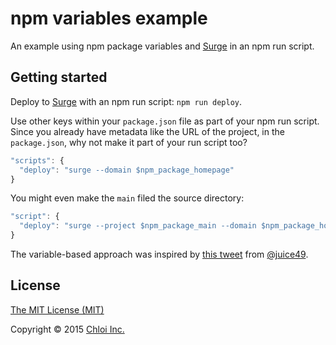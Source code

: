 # npm variables example

An example using npm package variables and [Surge](https://surge.sh) in an npm run script.

## Getting started

Deploy to [Surge](https://surge.sh) with an npm run script: `npm run deploy`.

Use other keys within your `package.json` file as part of your npm run script. Since you already have metadata like the URL of the project, in the `package.json`, why not make it part of your run script too?

```js
"scripts": {
  "deploy": "surge --domain $npm_package_homepage"
}
```

You might even make the `main` filed the source directory:

```js
"script": {
  "deploy": "surge --project $npm_package_main --domain $npm_package_homepage"
}
```

The variable-based approach was inspired by [this tweet](https://twitter.com/juice49/status/621439134310223872) from [@juice49](https://github.com/juice49).

## License

[The MIT License (MIT)](LICENSE.md)

Copyright © 2015 [Chloi Inc.](http://chloi.io)
